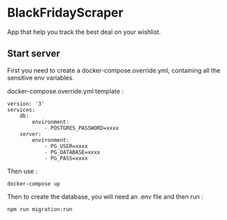 # BlackFridayScraper
App that help you track the best deal on your wishlist.

## Start server
First you need to create a docker-compose.override.yml, containing all the sensitive env variables.

docker-compose.override.yml template :
```
version: '3'
services:
    db:
        environment:
            - POSTGRES_PASSWORD=xxxx
    server:
        environment:
            - PG_USER=xxxx
            - PG_DATABASE=xxxx
            - PG_PASS=xxxx
```

Then use :
```
docker-compose up
```

Then to create the database, you will need an .env file and then run :
```
npm run migration:run
```
